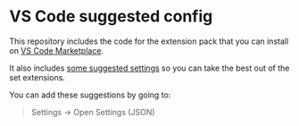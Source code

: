 # VS Code suggested config

This repository includes the code for the extension pack that you can install on [VS Code Marketplace](https://marketplace.visualstudio.com/items?itemName=jpsc.funda).

It also includes [some suggested settings](config.json) so you can take the best out of the set extensions.

You can add these suggestions by going to:

> Settings -> Open Settings (JSON)